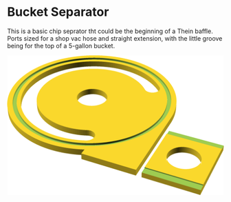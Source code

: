 # Bucket Separator

This is a basic chip seprator tht could be the beginning of a Thein baffle.
Ports sized for a shop vac hose and straight extension, with  the little  groove
being for the top of a 5-gallon bucket.

![Render](bucket_demo.png)
